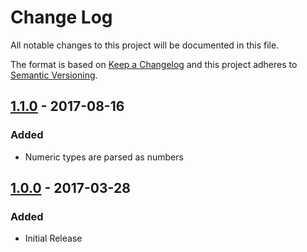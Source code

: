 # Change Log
All notable changes to this project will be documented in this file.

The format is based on [Keep a Changelog](http://keepachangelog.com/)
and this project adheres to [Semantic Versioning](http://semver.org/).

## [1.1.0] - 2017-08-16
### Added
* Numeric types are parsed as numbers

## [1.0.0] - 2017-03-28
### Added
* Initial Release

[1.1.0]: https://github.com/koopjs/koop-provider-google-sheets/compare/v1.0.0..v1.1.0
[1.0.0]: https://github.com/koopjs/koop-provider-google-sheets/tags/v1.0.0

